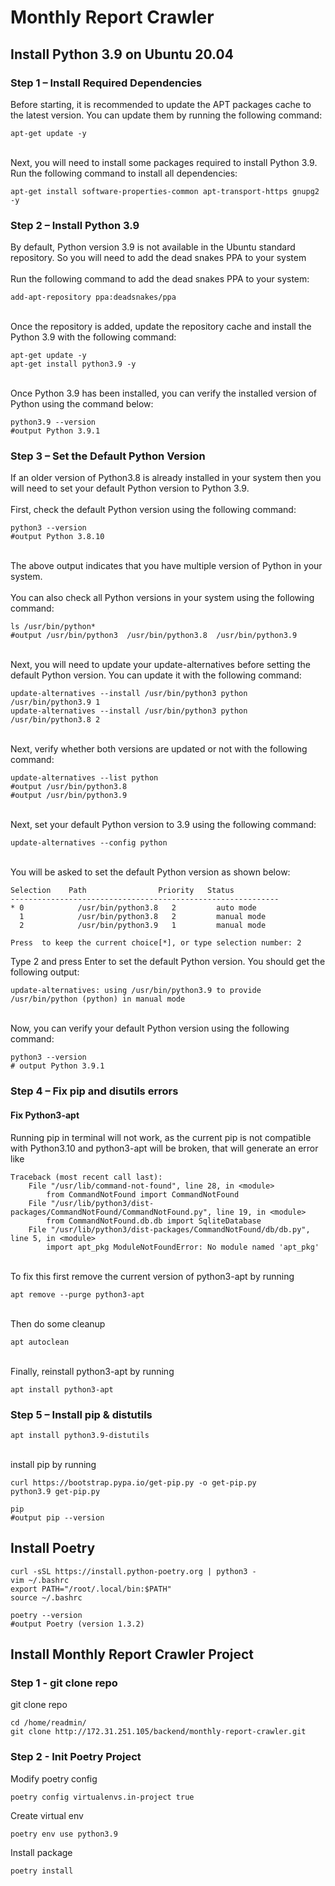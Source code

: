# Monthly Report Crawler

## Install Python 3.9 on Ubuntu 20.04

### Step 1 – Install Required Dependencies

Before starting, it is recommended to update the APT packages cache to the latest version. You can update them by running the following command:
```shell
apt-get update -y
```
<br>
Next, you will need to install some packages required to install Python 3.9. Run the following command to install all dependencies:  

```shell
apt-get install software-properties-common apt-transport-https gnupg2 -y
```

### Step 2 – Install Python 3.9
By default, Python version 3.9 is not available in the Ubuntu standard repository. So you will need to add the dead snakes PPA to your system
<br><br>
Run the following command to add the dead snakes PPA to your system:

```shell
add-apt-repository ppa:deadsnakes/ppa
```
<br>
Once the repository is added, update the repository cache and install the Python 3.9 with the following command:

```shell
apt-get update -y
apt-get install python3.9 -y
```

<br>
Once Python 3.9 has been installed, you can verify the installed version of Python using the command below:

```shell
python3.9 --version
#output Python 3.9.1
```

### Step 3 – Set the Default Python Version

If an older version of Python3.8 is already installed in your system then you will need to set your default Python version to Python 3.9.
<br><br>
First, check the default Python version using the following command:

```shell
python3 --version
#output Python 3.8.10
```

<br>
The above output indicates that you have multiple version of Python in your system.
<br><br>
You can also check all Python versions in your system using the following command:

```shell
ls /usr/bin/python*
#output /usr/bin/python3  /usr/bin/python3.8  /usr/bin/python3.9
```

<br>
Next, you will need to update your update-alternatives before setting the default Python version. You can update it with the following command:

```shell
update-alternatives --install /usr/bin/python3 python /usr/bin/python3.9 1
update-alternatives --install /usr/bin/python3 python /usr/bin/python3.8 2
```

<br>
Next, verify whether both versions are updated or not with the following command:

```shell
update-alternatives --list python
#output /usr/bin/python3.8
#output /usr/bin/python3.9
```

<br>
Next, set your default Python version to 3.9 using the following command:

```shell
update-alternatives --config python
```

<br>
You will be asked to set the default Python version as shown below:

```shell
Selection    Path                Priority   Status
------------------------------------------------------------
* 0            /usr/bin/python3.8   2         auto mode
  1            /usr/bin/python3.8   2         manual mode
  2            /usr/bin/python3.9   1         manual mode
 
Press  to keep the current choice[*], or type selection number: 2
```
Type 2 and press Enter to set the default Python version. You should get the following output:

```shell
update-alternatives: using /usr/bin/python3.9 to provide /usr/bin/python (python) in manual mode
```
<br>
Now, you can verify your default Python version using the following command:

```shell
python3 --version
# output Python 3.9.1
```


### Step 4 – Fix pip and disutils errors

#### Fix Python3-apt

Running pip in terminal will not work, as the current pip is not compatible with Python3.10 and python3-apt will be broken, that will generate an error like
<br>
```shell
Traceback (most recent call last):   
    File "/usr/lib/command-not-found", line 28, in <module>     
        from CommandNotFound import CommandNotFound   
    File "/usr/lib/python3/dist-packages/CommandNotFound/CommandNotFound.py", line 19, in <module>     
        from CommandNotFound.db.db import SqliteDatabase   
    File "/usr/lib/python3/dist-packages/CommandNotFound/db/db.py", line 5, in <module>     
        import apt_pkg ModuleNotFoundError: No module named 'apt_pkg'
```
<br>
To fix this first remove the current version of python3-apt by running

```shell
apt remove --purge python3-apt
```

<br>
Then do some cleanup

```shell
apt autoclean
```

<br>
Finally, reinstall python3-apt by running

```shell
apt install python3-apt
```

### Step 5 – Install pip & distutils

```shell
apt install python3.9-distutils
```
<br>
install pip by running

```shell
curl https://bootstrap.pypa.io/get-pip.py -o get-pip.py
python3.9 get-pip.py
```

```shell
pip
#output pip --version
```

## Install Poetry

```shell
curl -sSL https://install.python-poetry.org | python3 -
vim ~/.bashrc
export PATH="/root/.local/bin:$PATH"
source ~/.bashrc
```

```shell
poetry --version
#output Poetry (version 1.3.2)
```

## Install Monthly Report Crawler Project

### Step 1 - git clone repo

git clone repo
```shell
cd /home/readmin/
git clone http://172.31.251.105/backend/monthly-report-crawler.git
```

### Step 2 - Init Poetry Project

Modify poetry config

```shell
poetry config virtualenvs.in-project true
```

Create virtual env

```shell
poetry env use python3.9
```

Install package

```shell
poetry install
```
